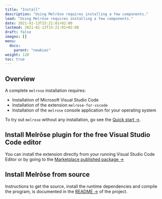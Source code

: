```yaml
---
title: "Install"
description: "Using Melrōse requires installing a few components."
lead: "Using Melrōse requires installing a few components."
date: 2021-01-13T15:21:01+02:00
lastmod: 2021-01-13T15:21:01+02:00
draft: false
images: []
menu:
  docs:
    parent: "newbies"
weight: 120
toc: true
---
```


## Overview

A complete `melrose` installation requires:

- Installation of Microsoft Visual Studio Code
- Installation of the extension `melrose-for-vscode`
- Installation of the `melrose` console application for your operating system

To try out `melrose` without any installation, go see the [Quick start →](/docs/newbies/quick-start/).


## Install Melrōse plugin for the free Visual Studio Code editor

You can install the extension directly from your running Visual Studio Code Editor or by going to the [Marketplace published package →](https://marketplace.visualstudio.com/items?itemName=EMicklei.melrose-for-vscode)

## Install Melrōse from source

Instructions to get the source, install the runtime dependencies and compile the program, is documented in the [README →](https://github.com/emicklei/melrose) of the project.